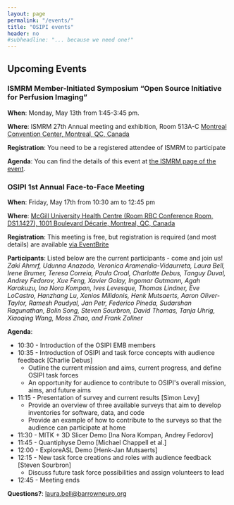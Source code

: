 ```yaml
---
layout: page
permalink: "/events/"
title: "OSIPI events"
header: no
#subheadline: "... because we need one!"
---
```


## Upcoming Events

### ISMRM Member-Initiated Symposium “Open Source Initiative for Perfusion Imaging”

**When**: Monday, May 13th from 1:45-3:45 pm.

**Where**: ISMRM 27th Annual meeting and exhibition, Room 513A-C [Montreal Convention Center, Montreal, QC, Canada](https://goo.gl/maps/pKi3mntz5nP2)

**Registration**: You need to be a registered attendee of ISMRM to participate

**Agenda**: You can find the details of this event at [the ISMRM page of the event](https://www.ismrm.org/19/program_files/MIS04.htm).


### OSIPI 1st Annual Face-to-Face Meeting

**When**: Friday, May 17th from 10:30 am to 12:45 pm

**Where**: [McGill University Health Centre (Room RBC Conference Room, DS1.1427), 1001 Boulevard Décarie, Montreal, QC, Canada](https://goo.gl/maps/KfZJWAmeFhK2)

**Registration**: This meeting is free, but registration is required (and most details) are available [via EventBrite](https://www.eventbrite.com/e/osipis-first-annual-face-to-face-meeting-in-montreal-2019-tickets-57199759019)

**Participants**: Listed below are the current participants - come and join us!  
_Zaki Ahmrf, Udunna Anazodo, Veronica Aramendia-Vidaurreta, Laura Bell, Irene Brumer, Teresa Correia, Paula Croal, Charlotte Debus, Tanguy Duval, Andrey Fedorov, Xue Feng, Xavier Golay, Ingomar Gutmann, Agah Karakuzu, Ina Nora Kompan, Ives Levesque, Thomas Lindner, Eve LoCastro, Hanzhang Lu, Xenios Milidonis, Henk Mutsaerts, Aaron Oliver-Taylor, Ramesh Paudyal, Jan Petr, Federico Pineda, Sudarshan Ragunathan, Bolin Song, Steven Sourbron, David Thomas, Tanja Uhrig, Xiaoqing Wang, Moss Zhao, and Frank Zollner_

**Agenda**:
* 10:30 - Introduction of the OSIPI EMB members
* 10:35 - Introduction of OSIPI and task force concepts with audience feedback [Charlie Debus]
  * Outline the current mission and aims, current progress, and define OSIPI task forces
  * An opportunity for audience to contribute to OSIPI's overall mission, aims, and future aims
* 11:15 - Presentation of survey and current results [Simon Levy]
  * Provide an overview of three available surveys that aim to develop inventories for software, data, and code
  * Provide an example of how to contribute to the surveys so that the audience can participate at home
* 11:30 - MITK + 3D Slicer Demo [Ina Nora Kompan, Andrey Fedorov]
* 11:45 - Quantiphyse Demo [Michael Chappell et al.]
* 12:00 - ExploreASL Demo [Henk-Jan Mutsaerts]
* 12:15 - New task force creations and roles with audience feedback [Steven Sourbron]
  * Discuss future task force possibilities and assign volunteers to lead
* 12:45 - Meeting ends

**Questions?**: laura.bell@barrowneuro.org
